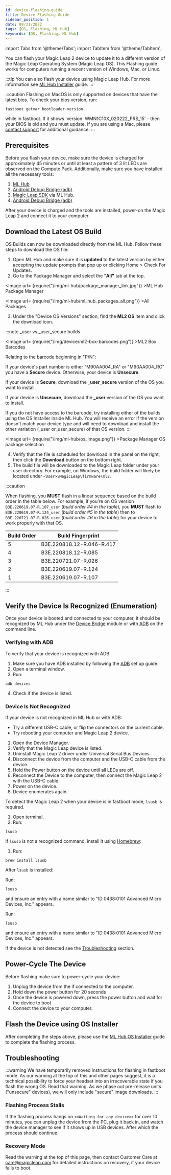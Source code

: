 ```yaml
---
id: device-flashing-guide
title: Device Flashing Guide
sidebar_position: 1
date: 08/21/2022
tags: [OS, Flashing, ML Hub]
keywords: [OS, Flashing, ML Hub]
---
```


import Tabs from '@theme/Tabs';
import TabItem from '@theme/TabItem';

You can flash your Magic Leap 2 device to update it to a different version of the Magic Leap Operating System (Magic Leap OS). This Flashing guide works for computers running a recent version of Windows, Mac, or Linux.

:::tip
You can also flash your device using Magic Leap Hub. For more information see [ML Hub Installer](/versioned_docs/version-14-Jun-2023/guides/developer-tools/ml-hub/ml-hub-os-installer.md) guide.
:::

:::caution
Flashing on MacOS is only supported on devices that have the latest bios. To check your bios version, run:

```shell
fastboot getvar bootloader-version
```

while in fastboot. If it shows 'version: WMN1C10X_020222_PRS_15' - then your BIOS is old and you must update. If you are using a Mac, please [contact support](https://developer.magicleap.cloud/support) for additional guidance.
:::

## Prerequisites

Before you flash your device, make sure the device is charged for approximately 45 minutes or until at least a pattern of 3 lit LEDs are observed on the Compute Pack. Additionally, make sure you have installed all the necessary tools:

1. [ML Hub](https://developer.magicleap.cloud/downloads)
2. [Android Debug Bridge (adb)](/versioned_docs/version-14-Jun-2023/guides/developer-tools/android-debug-bridge/android-debug-bridge.md)
3. [Magic Leap SDK](/versioned_docs/version-14-Jun-2023/guides/developer-tools/ml-hub/ml-hub-package-manager.md) via ML Hub.
4. [Android Debug Bridge (adb)](/versioned_docs/version-14-Jun-2023/guides/developer-tools/android-debug-bridge/android-debug-bridge.md)

After your device is charged and the tools are installed, power-on the Magic Leap 2 and connect it to your computer.

## Download the Latest OS Build

OS Builds can now be downloaded directly from the ML Hub. Follow these steps to download the OS file:

1. Open ML Hub and make sure it is **updated** to the latest version by either accepting the update prompts that pop up or clicking Home > Check For Updates.
2. Go to the Package Manager and select the **"All"** tab at the top.

<Image url= {require("/img/ml-hub/package_manager_link.jpg")} >ML Hub Package Manager</Image>

<Image url= {require("/img/ml-hub/ml_hub_packages_all.png")} >All Packages</Image>

3. Under the "Device OS Versions" section, find the **ML2 OS** item and click the download icon.

:::note _user vs._user_secure builds

<Image url= {require("/img/device/ml2-box-barcodes.png")} >ML2 Box Barcodes</Image>

Relating to the barcode beginning in "P/N":

If your device's part number is either "M90AA004_RA" or "M90AA004_RC" you have a **Secure** device. Otherwise, your device is **Unsecure**.

If your device is **Secure**, download the **_user_secure** version of the OS you want to install.

If your device is **Unsecure**, download the **_user** version of the OS you want to install.

If you do not have access to the barcode, try installing either of the builds using the OS Installer inside ML Hub. You will receive an error if the version doesn't match your device type and will need to download and install the other variation (_user or_user_secure) of that OS version.
:::

<Image url= {require("/img/ml-hub/os_image.png")} >Package Manager OS package selection</Image>

4. Verify that the file is scheduled for download in the panel on the right, then click the **Download** button on the bottom right.
5. The build file will be downloaded to the Magic Leap folder under your user directory. For example, on Windows, the build folder will likely be located under `<User>\MagicLeap\firmware\ml2`.

:::caution

When flashing, you **MUST** flash in a linear sequence based on the build order in the table below. For example, if you're on OS version `B3E.220619.07-R.107_user` (*build order #4 in the table*), you **MUST** flash to `B3E.220619.07-R.124_user` (*build order #5 in the table*) then to `B3E.220721.07-R.026_user` (*build order #6 in the table*) for your device to work properly with that OS.

| Build Order | Build Fingerprint |
|---|---|
| 5 | B3E.220818.12-R.046-R.417 |
| 4 | B3E.220818.12-R.085 |
| 3 | B3E.220721.07-R.026 |
| 2 | B3E.220619.07-R.124 |
| 1 | B3E.220619.07-R.107 |

:::

## Verify the Device Is Recognized (Enumeration)

Once your device is booted and connected to your computer, it should be recognized by ML Hub under the [Device Bridge](/versioned_docs/version-14-Jun-2023/guides/developer-tools/ml-hub/ml-hub-device-bridge.md) module or with [ADB](/versioned_docs/version-14-Jun-2023/guides/developer-tools/android-debug-bridge/android-debug-bridge.md) on the command line.

### Verifying with ADB

To verify that your device is recognized with ADB:

1. Make sure you have ADB installed by following the [ADB](/versioned_docs/version-14-Jun-2023/guides/developer-tools/android-debug-bridge/adb-setup.md) set up guide.
2. Open a terminal window.
3. Run:

```shell
adb devices
```

4. Check if the device is listed.

### Device Is Not Recognized

If your device is not recognized in ML Hub or with ADB:

- Try a different USB-C cable, or flip the connectors on the current cable.
- Try rebooting your computer and Magic Leap 2 device.

<Tabs groupId="device-flashing-instructions">

<TabItem value="windows" label="Windows">

1. Open the Device Manager.
2. Verify that the Magic Leap device is listed.
3. Uninstall Magic Leap 2 driver under Universal Serial Bus Devices.
4. Disconnect the device from the computer and the USB-C cable from the device.
5. Hold the Power button on the device until all LEDs are off.
6. Reconnect the Device to the computer, then connect the Magic Leap 2 with the USB-C cable.
7. Power on the device.
8. Device enumerates again.

</TabItem>

<TabItem value="macos" label="MacOS">

To detect the Magic Leap 2 when your device is in fastboot mode, `lsusb` is required.

1. Open terminal.
2. Run:

```shell
lsusb
```

If `lsusb` is not a recognized command, install it using [Homebrew](https://brew.sh/):

1. Run:

```shell
brew install lsusb
```

After `lsusb` is installed:

Run:

```shell
lsusb
```

and ensure an entry with a name similar to "ID 0438:0101 Advanced Micro Devices, Inc." appears.

</TabItem>

<TabItem value="linux" label="Linux">

Run:

```shell
lsusb
```

and ensure an entry with a name similar to "ID 0438:0101 Advanced Micro Devices, Inc." appears.

</TabItem>
</Tabs>

If the device is not detected see the [Troubleshooting](#troubleshooting) section.

## Power-Cycle The Device

Before flashing make sure to power-cycle your device:

1. Unplug the device from the if connected to the computer.
2. Hold down the power button for 20 seconds
3. Once the device is powered down, press the power button and wait for the device to boot
4. Connect the device to your computer.

## Flash the Device using OS Installer

After completing the steps above, please use the [ML Hub OS Installer](/versioned_docs/version-14-Jun-2023/guides/developer-tools/ml-hub/ml-hub-os-installer.md) guide to complete the flashing process.

## Troubleshooting

:::warning
We have temporarily removed instructions for flashing in fastboot mode. As our warning at the top of this and other pages suggest, it is a technical possibility to force your headset into an irrecoverable state if you flash the wrong OS. Read that warning. As we phase out pre-release units ("unsecure" devices), we will only include "secure" image downloads.
:::

### Flashing Process Stalls

If the flashing process hangs on `<<Waiting for any device>>` for over 10 minutes, you can unplug the device from the PC, plug it back in, and watch the device manager to see if it shows up in USB devices. After which the process should continue.

### Recovery Mode

Read the warning at the top of this page, then contact Customer Care at care@magicleap.com for detailed instructions on recovery, if your device fails to boot.

